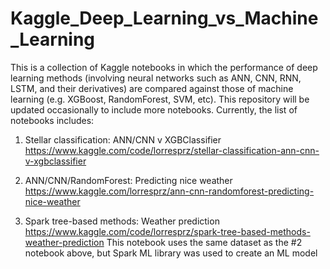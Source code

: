 # Kaggle_Deep_Learning_vs_Machine_Learning
This is a collection of Kaggle notebooks in which the performance of deep learning methods (involving neural networks such as ANN, CNN, RNN, LSTM, and their derivatives) are compared against those of machine learning (e.g. XGBoost, RandomForest,  SVM, etc). This repository will be updated occasionally to include more notebooks. Currently, the list of notebooks includes:

1. Stellar classification: ANN/CNN v XGBClassifier
   https://www.kaggle.com/code/lorresprz/stellar-classification-ann-cnn-v-xgbclassifier

2. ANN/CNN/RandomForest: Predicting nice weather
   https://www.kaggle.com/lorresprz/ann-cnn-randomforest-predicting-nice-weather

3. Spark tree-based methods: Weather prediction
   https://www.kaggle.com/code/lorresprz/spark-tree-based-methods-weather-prediction
   This notebook uses the same dataset as the #2 notebook above, but Spark ML library was used to create an ML model
